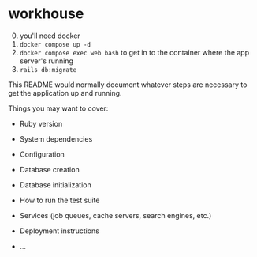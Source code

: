 # workhouse

0. you'll need docker
1. `docker compose up -d`
2. `docker compose exec web bash` to get in to the container where the
   app server's running
3. `rails db:migrate`

This README would normally document whatever steps are necessary to get the
application up and running.

Things you may want to cover:

* Ruby version

* System dependencies

* Configuration

* Database creation

* Database initialization

* How to run the test suite

* Services (job queues, cache servers, search engines, etc.)

* Deployment instructions

* ...
